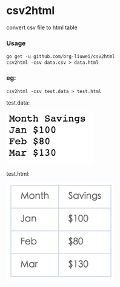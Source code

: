 # csv2html

convert csv file to html table


### Usage

    go get -u github.com/brg-liuwei/csv2html
    csv2html -csv data.csv > data.html

### eg:

    csv2html -csv test.data > test.html

test.data:

![test_raw.png](images/test_raw.png)

test.html:

![test.png](images/test.png)

